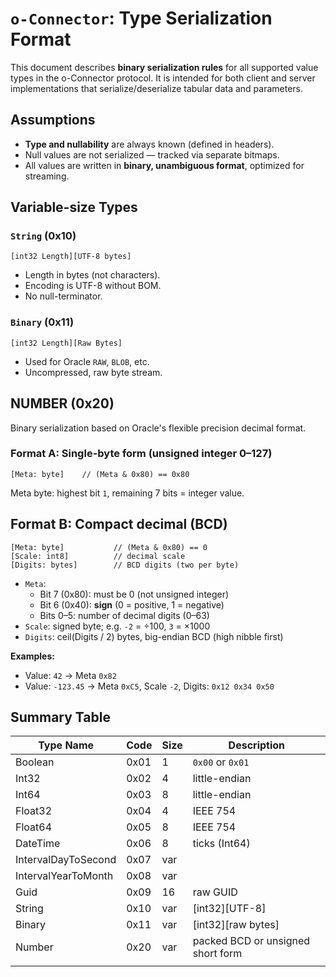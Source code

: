 # `o-Connector`: Type Serialization Format

This document describes **binary serialization rules** for all supported value types in the o-Connector protocol. It is intended for both client and server implementations that serialize/deserialize tabular data and parameters.
## Assumptions

- **Type and nullability** are always known (defined in headers).  
- Null values are not serialized — tracked via separate bitmaps.
- All values are written in **binary, unambiguous format**, optimized for streaming.
## Variable-size Types

### `String` (0x10)

```
[int32 Length][UTF-8 bytes]
```

- Length in bytes (not characters).
- Encoding is UTF-8 without BOM.
- No null-terminator.
### `Binary` (0x11)

```
[int32 Length][Raw Bytes]
```

- Used for Oracle `RAW`, `BLOB`, etc.
- Uncompressed, raw byte stream.
## NUMBER (0x20)

Binary serialization based on Oracle's flexible precision decimal format.
### Format A: Single-byte form (unsigned integer 0–127)

```
[Meta: byte]    // (Meta & 0x80) == 0x80
```

Meta byte: highest bit `1`, remaining 7 bits = integer value.
## Format B: Compact decimal (BCD)

```
[Meta: byte]           // (Meta & 0x80) == 0
[Scale: int8]          // decimal scale
[Digits: bytes]        // BCD digits (two per byte)
```

- `Meta`:
    - Bit 7 (0x80): must be 0 (not unsigned integer)
    - Bit 6 (0x40): **sign** (0 = positive, 1 = negative)
    - Bits 0–5: number of decimal digits (0–63)
- `Scale`: signed byte; e.g. `-2` = ÷100, `3` = ×1000
- `Digits`: ceil(Digits / 2) bytes, big-endian BCD (high nibble first)

**Examples:**

- Value: `42` → Meta `0x82`
- Value: `-123.45` → Meta `0xC5`, Scale `-2`, Digits: `0x12 0x34 0x50`

## Summary Table

| Type Name           | Code | Size | Description                       |
| ------------------- | ---- | ---- | --------------------------------- |
| Boolean             | 0x01 | 1    | `0x00` or `0x01`                  |
| Int32               | 0x02 | 4    | little-endian                     |
| Int64               | 0x03 | 8    | little-endian                     |
| Float32             | 0x04 | 4    | IEEE 754                          |
| Float64             | 0x05 | 8    | IEEE 754                          |
| DateTime            | 0x06 | 8    | ticks (Int64)                     |
| IntervalDayToSecond | 0x07 | var  |                                   |
| IntervalYearToMonth | 0x08 | var  |                                   |
| Guid                | 0x09 | 16   | raw GUID                          |
| String              | 0x10 | var  | [int32][UTF-8]                    |
| Binary              | 0x11 | var  | [int32][raw bytes]                |
| Number              | 0x20 | var  | packed BCD or unsigned short form |
|                     |      |      |                                   |
